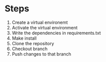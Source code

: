 # Steps
1. Create a virtual environemt
2. Activate the virtual environment
3. Write the dependencies in requirements.txt
4. Make install
5. Clone the repository
6. Checkout branch
7. Push changes to that branch